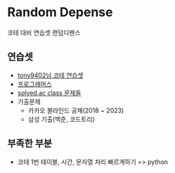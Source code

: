 # Random Depense

코테 대비 연습셋 랜덤디펜스

## 연습셋

- [tony9402님 코테 연습셋](https://github.com/tony9402/baekjoon)
- [프로그래머스](https://school.programmers.co.kr/learn/challenges?order=acceptance_desc&page=1&statuses=unsolved&levels=2%2C3%2C4&languages=cpp)
- [solved.ac class 문제들](https://solved.ac/class)
- 기출문제
  - 카카오 블라인드 공채(2018 ~ 2023)
  - 삼성 기출(백준, 코드트리)

## 부족한 부분

- 코테 1번 테이블, 시간, 문자열 처리 빠르게하기 => python
